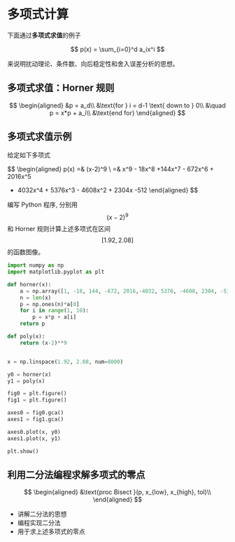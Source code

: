 # 多项式计算

下面通过**多项式求值**的例子

$$
p(x) = \sum_{i=0}^d a_ix^i
$$

来说明扰动理论、条件数、向后稳定性和舍入误差分析的思想。

## 多项式求值：Horner 规则

$$ 
\begin{aligned}
&p = a_d\\
&\text{for } i = d-1 \text{ down  to } 0\\
&\quad p = x*p + a_i\\
&\text{end for}
\end{aligned}
$$


## 多项式求值示例


给定如下多项式

$$
\begin{aligned}
p(x) =& (x-2)^9 \\
=& x^9 - 18x^8 +144x^7 - 672x^6 + 2016x^5 
- 4032x^4 + 5376x^3 - 4608x^2 + 2304x -512
\end{aligned}
$$

编写 Python 程序, 分别用 $$(x-2)^9$$ 和 Horner 规则计算上述多项式在区间 $$[1.92,
2.08]$$ 的函数图像。 

```python
import numpy as np
import matplotlib.pyplot as plt

def horner(x):
    a = np.array([1, -18, 144, -672, 2016,-4032, 5376, -4608, 2304, -512],dtype=np.float)
    n = len(x)
    p = np.ones(n)*a[0]
    for i in range(1, 10):
        p = x*p + a[i]
    return p

def poly(x):
    return (x-2)**9


x = np.linspace(1.92, 2.08, num=8000)

y0 = horner(x)
y1 = poly(x)

fig0 = plt.figure()
fig1 = plt.figure()

axes0 = fig0.gca()
axes1 = fig1.gca()

axes0.plot(x, y0)
axes1.plot(x, y1)

plt.show()
```


## 利用二分法编程求解多项式的零点

$$
\begin{aligned}
&\text{proc Bisect }(p, x_{low}, x_{high}, tol)\\
\end{aligned}
$$

* 讲解二分法的思想
* 编程实现二分法
* 用于求上述多项式的零点

